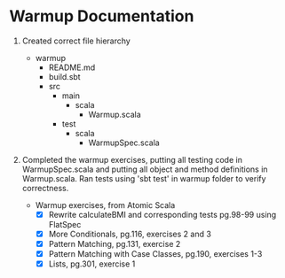 Warmup Documentation
===================

1. Created correct file hierarchy
    * warmup
        - README.md
        - build.sbt
        * src
            * main
                * scala
                    - Warmup.scala
            * test
                * scala
                    - WarmupSpec.scala

2. Completed the warmup exercises, putting all testing code in WarmupSpec.scala and putting all object and method definitions in Warmup.scala. Ran tests using 'sbt test' in warmup folder to verify correctness.
    * Warmup exercises, from Atomic Scala
       - [x] Rewrite calculateBMI and corresponding tests pg.98-99 using FlatSpec
       - [x] More Conditionals, pg.116, exercises 2 and 3
       - [x] Pattern Matching, pg.131, exercise 2
       - [x] Pattern Matching with Case Classes, pg.190, exercises 1-3
       - [x] Lists, pg.301, exercise 1

